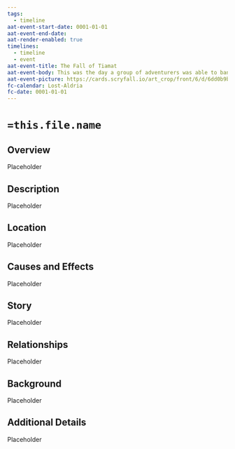 ```yaml
---
tags:
  - timeline
aat-event-start-date: 0001-01-01
aat-event-end-date: 
aat-render-enabled: true
timelines:
  - timeline
  - event
aat-event-title: The Fall of Tiamat
aat-event-body: This was the day a group of adventurers was able to banish the [[Tiamat|Queen of Dragons]] from the lands of Elandria, acording to eyewitness reviews.
aat-event-picture: https://cards.scryfall.io/art_crop/front/6/d/6dd0b9b0-55f4-4ce7-a916-6f23687f3fe4.jpg?1627709478
fc-calendar: Lost-Aldria
fc-date: 0001-01-01
---
```


# `=this.file.name`
## Overview

Placeholder

## Description
Placeholder

## Location
Placeholder

## Causes and Effects
Placeholder

## Story
Placeholder

## Relationships
Placeholder

## Background
Placeholder

## Additional Details
Placeholder

